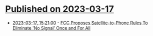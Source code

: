 # [Published on 2023-03-17](index.md)

* [2023-03-17, 15:21:00](https://mobile.slashdot.org/story/23/03/17/1434240/fcc-proposes-satellite-to-phone-rules-to-eliminate-no-signal-once-and-for-all?utm_source=rss1.0mainlinkanon&utm_medium=feed) - [FCC Proposes Satellite-to-Phone Rules To Eliminate 'No Signal' Once and For All](https://mobile.slashdot.org/story/23/03/17/1434240/fcc-proposes-satellite-to-phone-rules-to-eliminate-no-signal-once-and-for-all?utm_source=rss1.0mainlinkanon&utm_medium=feed)
